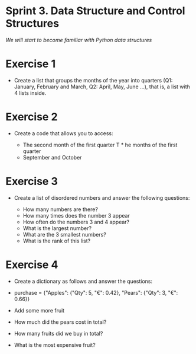 # Sprint 3. Data Structure and Control Structures

_We will start to become familiar with Python data structures_

# Exercise 1
- Create a list that groups the months of the year into quarters (Q1: January, February and March, Q2: April, May, June ...), that is, a list with 4 lists inside.

# Exercise 2
- Create a code that allows you to access:

  * The second month of the first quarter
T * he months of the first quarter
  * September and October

# Exercise 3
- Create a list of disordered numbers and answer the following questions:

  * How many numbers are there?
  * How many times does the number 3 appear
  * How often do the numbers 3 and 4 appear?
  * What is the largest number?
  * What are the 3 smallest numbers?
  * What is the rank of this list?

# Exercise 4

- Create a dictionary as follows and answer the questions:

 * purchase = {"Apples": {"Qty": 5, "€": 0.42}, "Pears": {"Qty": 3, "€": 0.66}}

  * Add some more fruit
  * How much did the pears cost in total?
  * How many fruits did we buy in total?
  * What is the most expensive fruit?
